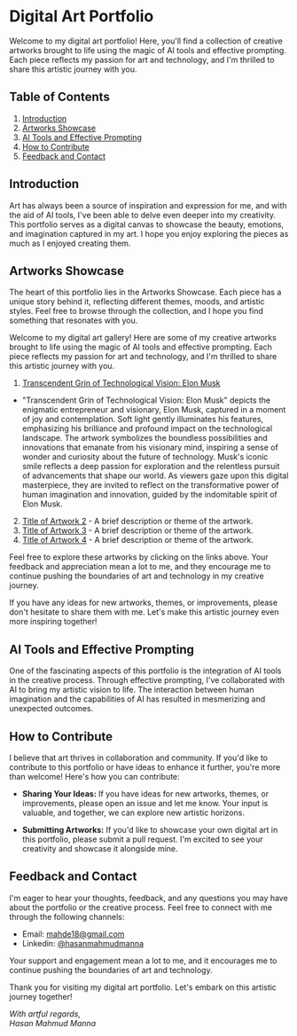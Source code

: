 # Digital Art Portfolio

Welcome to my digital art portfolio! Here, you'll find a collection of creative artworks brought to life using the magic of AI tools and effective prompting. Each piece reflects my passion for art and technology, and I'm thrilled to share this artistic journey with you.

## Table of Contents

1. [Introduction](#introduction)
2. [Artworks Showcase](#artworks-showcase)
3. [AI Tools and Effective Prompting](#ai-tools-and-effective-prompting)
4. [How to Contribute](#how-to-contribute)
5. [Feedback and Contact](#feedback-and-contact)

## Introduction

Art has always been a source of inspiration and expression for me, and with the aid of AI tools, I've been able to delve even deeper into my creativity. This portfolio serves as a digital canvas to showcase the beauty, emotions, and imagination captured in my art. I hope you enjoy exploring the pieces as much as I enjoyed creating them.

## Artworks Showcase

The heart of this portfolio lies in the Artworks Showcase. Each piece has a unique story behind it, reflecting different themes, moods, and artistic styles. Feel free to browse through the collection, and I hope you find something that resonates with you.

Welcome to my digital art gallery! Here are some of my creative artworks brought to life using the magic of AI tools and effective prompting. Each piece reflects my passion for art and technology, and I'm thrilled to share this artistic journey with you.

1. <a href="https://github.com/Mahe18/DigitalArt/blob/main/Transcendent%20Grin%20of%20Technological%20Vision%20Elon%20Musk.png" target="_blank">Transcendent Grin of Technological Vision: Elon Musk</a>

 - "Transcendent Grin of Technological Vision: Elon Musk" depicts the enigmatic entrepreneur and visionary, Elon Musk, captured in a moment of joy and contemplation. Soft light gently illuminates his features, emphasizing his brilliance and profound impact on the technological landscape. The artwork symbolizes the boundless possibilities and innovations that emanate from his visionary mind, inspiring a sense of wonder and curiosity about the future of technology. Musk's iconic smile reflects a deep passion for exploration and the relentless pursuit of advancements that shape our world. As viewers gaze upon this digital masterpiece, they are invited to reflect on the transformative power of human imagination and innovation, guided by the indomitable spirit of Elon Musk.

2. [Title of Artwork 2](link-to-artwork-2) - A brief description or theme of the artwork.
3. [Title of Artwork 3](link-to-artwork-3) - A brief description or theme of the artwork.
4. [Title of Artwork 4](link-to-artwork-4) - A brief description or theme of the artwork.

Feel free to explore these artworks by clicking on the links above. Your feedback and appreciation mean a lot to me, and they encourage me to continue pushing the boundaries of art and technology in my creative journey.

If you have any ideas for new artworks, themes, or improvements, please don't hesitate to share them with me. Let's make this artistic journey even more inspiring together!

## AI Tools and Effective Prompting

One of the fascinating aspects of this portfolio is the integration of AI tools in the creative process. Through effective prompting, I've collaborated with AI to bring my artistic vision to life. The interaction between human imagination and the capabilities of AI has resulted in mesmerizing and unexpected outcomes.

## How to Contribute

I believe that art thrives in collaboration and community. If you'd like to contribute to this portfolio or have ideas to enhance it further, you're more than welcome! Here's how you can contribute:

- **Sharing Your Ideas:** If you have ideas for new artworks, themes, or improvements, please open an issue and let me know. Your input is valuable, and together, we can explore new artistic horizons.

- **Submitting Artworks:** If you'd like to showcase your own digital art in this portfolio, please submit a pull request. I'm excited to see your creativity and showcase it alongside mine.

## Feedback and Contact

I'm eager to hear your thoughts, feedback, and any questions you may have about the portfolio or the creative process. Feel free to connect with me through the following channels:

- Email: <a href="mailto:mahde18@gmail.com" target="_blank">mahde18@gmail.com</a>
- Linkedin: <a href="https://www.linkedin.com/in/hasanmahmudmanna/" target="_blank">@hasanmahmudmanna</a>

Your support and engagement mean a lot to me, and it encourages me to continue pushing the boundaries of art and technology.

Thank you for visiting my digital art portfolio. Let's embark on this artistic journey together!

*With artful regards,  
Hasan Mahmud Manna*

